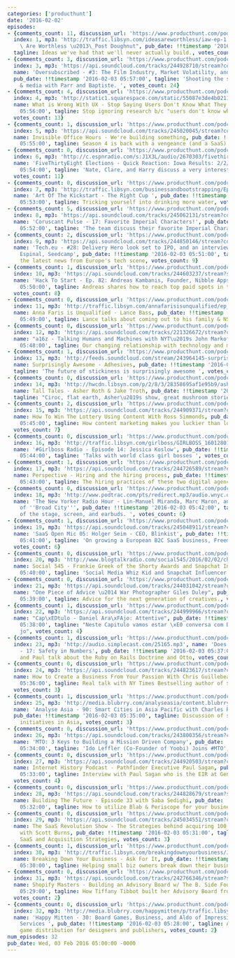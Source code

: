 ```yaml
---
categories: ['producthunt']
date: '2016-02-02'
episodes:
- {comments_count: 11, discussion_url: 'https://www.producthunt.com/podcasts/ideas-are-worthless-post-doughnut',
  index: 1, mp3: 'http://traffic.libsyn.com/ideasareworthless/iaw-ep-1.mp3', name: "Ideas\
    \ Are Worthless \u2013\_Post Doughnut", pub_date: !!timestamp '2016-02-03 05:59:00',
  tagline: Ideas we've had that we'll never actually build., votes_count: 41}
- {comments_count: 3, discussion_url: 'https://www.producthunt.com/podcasts/oversubscribed-3-the-film-industry-market-volatility-and-the-fine-brothers',
  index: 3, mp3: 'https://api.soundcloud.com/tracks/244928710/stream?consumer_key=4f917f233859b18e40ae49ddec42442c',
  name: 'Oversubscribed - #3: The Film Industry, Market Volatility, and The Fine Brothers',
  pub_date: !!timestamp '2016-02-03 05:57:00', tagline: 'Shooting the sh*t on tech
    & media with Parr and Baptiste. ', votes_count: 24}
- {comments_count: 4, discussion_url: 'https://www.producthunt.com/podcasts/what-is-wrong-with-ux-stop-saying-users-don-t-know-what-they-want',
  index: 4, mp3: 'http://static1.squarespace.com/static/55087e3de4b02114266bd7df/t/566b944b40667a1cc167885f/1449890891435/16+-+What+Users+Want.mp3/original/16+-+What+Users+Want.mp3',
  name: What is Wrong With UX - Stop Saying Users Don't Know What They Want, pub_date: !!timestamp '2016-02-03
    05:56:00', tagline: Stop ignoring research b/c "users don't know what they want",
  votes_count: 13}
- {comments_count: 1, discussion_url: 'https://www.producthunt.com/podcasts/invisible-office-hours-we-re-building-something',
  index: 5, mp3: 'https://api.soundcloud.com/tracks/245020045/stream?consumer_key=4f917f233859b18e40ae49ddec42442c',
  name: Invisible Office Hours - We're building something, pub_date: !!timestamp '2016-02-03
    05:55:00', tagline: Season 4 is back with a vengeance (and a SaaS)., votes_count: 12}
- {comments_count: 0, discussion_url: 'https://www.producthunt.com/podcasts/fivethirtyeight-elections-quick-reaction-iowa-results-2-2-16',
  index: 6, mp3: 'http://c.espnradio.com/s:J1X3L/audio/2670303/fivethirtyeightelections_2016-02-02-090203.64k.mp3',
  name: 'FiveThirtyEight Elections - Quick Reaction: Iowa Results: 2/2/16', pub_date: !!timestamp '2016-02-03
    05:54:00', tagline: 'Nate, Clare, and Harry discuss a very interesting IA Caucus',
  votes_count: 11}
- {comments_count: 0, discussion_url: 'https://www.producthunt.com/podcasts/art-of-the-kickstart-the-right-cup',
  index: 7, mp3: 'http://traffic.libsyn.com/businessandbootstrapping/Episode_126_re_edited.mp3',
  name: 'Art Of The Kickstart - The Right Cup ', pub_date: !!timestamp '2016-02-03
    05:53:00', tagline: Tricking yourself into drinking more water, votes_count: 15}
- {comments_count: 5, discussion_url: 'https://www.producthunt.com/podcasts/coruscant-pulse-17-favorite-imperial-characters',
  index: 8, mp3: 'https://api.soundcloud.com/tracks/245062131/stream?consumer_key=4f917f233859b18e40ae49ddec42442c',
  name: 'Coruscant Pulse - 17: Favorite Imperial Characters!', pub_date: !!timestamp '2016-02-03
    05:52:00', tagline: 'The team discuss their favorite Imperial Characters! ', votes_count: 10}
- {comments_count: 2, discussion_url: 'https://www.producthunt.com/podcasts/tech-eu-28-delivery-hero-look-set-to-ipo-and-an-interview-with-carlos-espinal-seedcamp',
  index: 9, mp3: 'https://api.soundcloud.com/tracks/244850146/stream?consumer_key=4f917f233859b18e40ae49ddec42442c',
  name: 'Tech.eu - #28: Delivery Hero look set to IPO, and an interview with Carlos
    Espinal, Seedcamp', pub_date: !!timestamp '2016-02-03 05:51:00', tagline: Discussing
    the latest news from Europe's tech scene, votes_count: 9}
- {comments_count: 1, discussion_url: 'https://www.producthunt.com/podcasts/hack-to-start-ep-82-andreas-kambanis-founder-nibble-apps',
  index: 10, mp3: 'https://api.soundcloud.com/tracks/244603237/stream?secret_token=s-flYPP&consumer_key=4f917f233859b18e40ae49ddec42442c',
  name: 'Hack To Start - Ep. 82: Andreas Kambanis, Founder, Nibble Apps', pub_date: !!timestamp '2016-02-03
    05:50:00', tagline: Andreas shares how to reach top paid spots in the App Store.,
  votes_count: 8}
- {comments_count: 0, discussion_url: 'https://www.producthunt.com/podcasts/anna-faris-is-unqualified-lance-bass',
  index: 11, mp3: 'http://traffic.libsyn.com/annafarisisunqualified/ep_12__Lance_Bass.mp3',
  name: Anna Faris is Unqualified - Lance Bass, pub_date: !!timestamp '2016-02-03
    05:49:00', tagline: Lance talks about coming out to his family & NSYNC, votes_count: 8}
- {comments_count: 0, discussion_url: 'https://www.producthunt.com/podcasts/a16z-talking-humans-and-machines-with-nyt-s-john-markoff',
  index: 12, mp3: 'https://api.soundcloud.com/tracks/221326672/stream?consumer_key=4f917f233859b18e40ae49ddec42442c',
  name: "a16z - Talking Humans and Machines with NYT\u2019s John Markoff", pub_date: !!timestamp '2016-02-03
    05:48:00', tagline: Our changing relationship with technology and machines, votes_count: 8}
- {comments_count: 1, discussion_url: 'https://www.producthunt.com/podcasts/surprisingly-awesome-adhesives',
  index: 13, mp3: 'http://feeds.soundcloud.com/stream/243964145-surprisinglyawesome-7-adhesives.mp3',
  name: Surprisingly Awesome - Adhesives, pub_date: !!timestamp '2016-02-03 05:47:00',
  tagline: 'The future of stickiness is surprisingly awesome ', votes_count: 8}
- {comments_count: 0, discussion_url: 'https://www.producthunt.com/podcasts/tall-tales-asher-roth-jake-troth',
  index: 14, mp3: 'http://hwcdn.libsyn.com/p/2/8/3/28358695af1e95b9/asher.mp3?c_id=10823681&expiration=1454366771&hwt=e5e1d1270cde1723bbac1ea0456149fa',
  name: Tall Tales - Asher Roth & Jake Troth, pub_date: !!timestamp '2016-02-03 05:46:00',
  tagline: "Ciroc, flat earth, Asher\u2019s show, great mushroom stories...", votes_count: 7}
- {comments_count: 2, discussion_url: 'https://www.producthunt.com/podcasts/how-to-win-the-lottery-using-content-with-ross-simmonds',
  index: 15, mp3: 'https://api.soundcloud.com/tracks/244909371/stream?consumer_key=4f917f233859b18e40ae49ddec42442c',
  name: How To Win The Lottery Using Content With Ross Simmonds, pub_date: !!timestamp '2016-02-03
    05:45:00', tagline: How content marketing makes you luckier than lottery tickets,
  votes_count: 7}
- {comments_count: 0, discussion_url: 'https://www.producthunt.com/podcasts/girlboss-radio-episode-14-jessica-koslow',
  index: 16, mp3: 'http://traffic.libsyn.com/girlboss/GIRLBOSS_16012801_KOSLOW.mp3',
  name: '#Girlboss Radio - Episode 14: Jessica Koslow', pub_date: !!timestamp '2016-02-03
    05:44:00', tagline: 'Talks with world class girl bosses ', votes_count: 7}
- {comments_count: 1, discussion_url: 'https://www.producthunt.com/podcasts/perspective-hiring-and-the-hiring-process',
  index: 17, mp3: 'https://api.soundcloud.com/tracks/244726589/stream?consumer_key=4f917f233859b18e40ae49ddec42442c',
  name: Perspective - Hiring and the hiring process, pub_date: !!timestamp '2016-02-03
    05:43:00', tagline: The hiring practices of these two digital agencies, votes_count: 8}
- {comments_count: 0, discussion_url: 'https://www.producthunt.com/podcasts/the-new-yorker-radio-hour-lin-manuel-miranda-marc-maron-and-the-broads-of-broad-city',
  index: 18, mp3: 'http://www.podtrac.com/pts/redirect.mp3/audio.wnyc.org/tnyradiohour/tnyradiohour012916_cms570353_pod.mp3',
  name: 'The New Yorker Radio Hour - Lin-Manuel Miranda, Marc Maron, and the Broads
    of ''Broad City''', pub_date: !!timestamp '2016-02-03 05:42:00', tagline: 'Stars
    of the stage, screen, and earbuds. ', votes_count: 6}
- {comments_count: 1, discussion_url: 'https://www.producthunt.com/podcasts/saas-open-mic-05-holger-seim-ceo-blinkist',
  index: 19, mp3: 'https://api.soundcloud.com/tracks/245048911/stream?consumer_key=4f917f233859b18e40ae49ddec42442c',
  name: 'SaaS Open Mic 05: Holger Seim - CEO, Blinkist', pub_date: !!timestamp '2016-02-03
    05:41:00', tagline: 'On growing a European B2C SaaS business, Freemium & more...',
  votes_count: 6}
- {comments_count: 0, discussion_url: 'https://www.producthunt.com/podcasts/social-545-frankie-greek-of-the-shorty-awards-and-snapchat-influencer',
  index: 20, mp3: 'http://www.blogtalkradio.com/social545/2016/02/02/chatting-shorty-awards-and-snapchat-with-frankie-greek.mp3',
  name: Social 545 - Frankie Greek of the Shorty Awards and Snapchat Influencer, pub_date: !!timestamp '2016-02-03
    05:40:00', tagline: 'Social Media Whiz Kid and Snapchat Influencer ', votes_count: 5}
- {comments_count: 0, discussion_url: 'https://www.producthunt.com/podcasts/one-piece-of-advice-war-photographer-giles-duley',
  index: 21, mp3: 'https://api.soundcloud.com/tracks/244031042/stream?consumer_key=4f917f233859b18e40ae49ddec42442c',
  name: "One Piece of Advice \u2014 War Photographer Giles Duley", pub_date: !!timestamp '2016-02-03
    05:39:00', tagline: Advice for the next generation of creatives., votes_count: 5}
- {comments_count: 1, discussion_url: 'https://www.producthunt.com/podcasts/capitulo-daniel-araujo-attentive',
  index: 22, mp3: 'https://api.soundcloud.com/tracks/244999966/stream?consumer_key=4f917f233859b18e40ae49ddec42442c',
  name: "Cap\xEDtulo - Daniel Ara\xFAjo: Attentive", pub_date: !!timestamp '2016-02-03
    05:38:00', tagline: "Neste Capitulo vamos estar \xE0 conversa com Daniel Ara\xFA\
    jo", votes_count: 4}
- {comments_count: 1, discussion_url: 'https://www.producthunt.com/podcasts/does-not-compute-17-safety-in-numbers',
  index: 23, mp3: 'http://audio.simplecast.com/25165.mp3', name: 'Does Not Compute
    - 17: Safety in Numbers', pub_date: !!timestamp '2016-02-03 05:37:00', tagline: Sean
    and Paul talk about the Ruby on Rails Doctrine and Otto, votes_count: 4}
- {comments_count: 0, discussion_url: 'https://www.producthunt.com/podcasts/how-to-create-a-business-from-your-passion-with-chris-guillebeau',
  index: 24, mp3: 'https://api.soundcloud.com/tracks/244823617/stream?consumer_key=4f917f233859b18e40ae49ddec42442c',
  name: How to Create a Business From Your Passion With Chris Guillebeau, pub_date: !!timestamp '2016-02-03
    05:36:00', tagline: Real talk with NY Times Bestselling author of $100 Startup,
  votes_count: 3}
- {comments_count: 1, discussion_url: 'https://www.producthunt.com/podcasts/analyse-asia-90-smart-cities-in-asia-pacific-with-charles-reed-anderson',
  index: 25, mp3: 'http://media.blubrry.com/analyseasia/content.blubrry.com/analyseasia/Episode_90__Smart_Cities_in_Asia_Pacific_with_Charles_Reed_Anderson.mp3',
  name: 'Analyse Asia - 90: Smart Cities in Asia Pacific with Charles Reed Anderson',
  pub_date: !!timestamp '2016-02-03 05:35:00', tagline: Discussion of smart cities
    initiatives in Asia, votes_count: 3}
- {comments_count: 0, discussion_url: 'https://www.producthunt.com/podcasts/mto-3-keys-to-building-a-mission-driven-company',
  index: 26, mp3: 'https://api.soundcloud.com/tracks/243800356/stream?consumer_key=4f917f233859b18e40ae49ddec42442c',
  name: 'MTO: 3 Keys to Building a Mission Driven Company', pub_date: !!timestamp '2016-02-03
    05:34:00', tagline: 'Ido Leffler (Co-Founder of Yoobi) Joins #MTO', votes_count: 3}
- {comments_count: 0, discussion_url: 'https://www.producthunt.com/podcasts/internet-history-podcast-pathfinder-executive-paul-sagan',
  index: 27, mp3: 'https://api.soundcloud.com/tracks/244920503/stream?consumer_key=4f917f233859b18e40ae49ddec42442c',
  name: Internet History Podcast - Pathfinder Executive Paul Sagan, pub_date: !!timestamp '2016-02-03
    05:33:00', tagline: Interview with Paul Sagan who is the EIR at General Catalyst,
  votes_count: 4}
- {comments_count: 0, discussion_url: 'https://www.producthunt.com/podcasts/building-the-future-episode-33-with-saba-sedighi',
  index: 28, mp3: 'https://api.soundcloud.com/tracks/244828679/stream?secret_token=s-pqzub&consumer_key=4f917f233859b18e40ae49ddec42442c',
  name: Building The Future - Episode 33 with Saba Sedighi, pub_date: !!timestamp '2016-02-03
    05:32:00', tagline: How to utilize Blab & Periscope for your business., votes_count: 3}
- {comments_count: 0, discussion_url: 'https://www.producthunt.com/podcasts/the-saas-revolution-show-the-strategies-behind-acquiring-100-million-users-with-scott-burns',
  index: 29, mp3: 'https://api.soundcloud.com/tracks/245034551/stream?consumer_key=4f917f233859b18e40ae49ddec42442c',
  name: The SaaS Revolution Show - The Strategies behind acquiring 100 million users
    with Scott Burns, pub_date: !!timestamp '2016-02-03 05:31:00', tagline: Vertical
    SaaS and Acquisition Strategies, votes_count: 3}
- {comments_count: 1, discussion_url: 'https://www.producthunt.com/podcasts/breaking-down-your-business-ask-for-it',
  index: 30, mp3: 'http://traffic.libsyn.com/breakingdownyourbusiness/Jill_and_Brad_EP_139.mp3',
  name: Breaking Down Your Business - Ask For It, pub_date: !!timestamp '2016-02-03
    05:30:00', tagline: Helping small biz owners break down their businesses, votes_count: 2}
- {comments_count: 0, discussion_url: 'https://www.producthunt.com/podcasts/shopify-masters-building-an-advisory-board-w-the-b-side-founder',
  index: 31, mp3: 'https://api.soundcloud.com/tracks/242766346/stream?secret_token=s-4zi5N&consumer_key=4f917f233859b18e40ae49ddec42442c',
  name: Shopify Masters - Building an Advisory Board w/ The B. Side Founder, pub_date: !!timestamp '2016-02-03
    05:29:00', tagline: How Tiffany Tibbot built her Advisory Board from Scratch,
  votes_count: 2}
- {comments_count: 0, discussion_url: 'https://www.producthunt.com/podcasts/happy-mitten-30-board-games-business-and-aldo-of-impressions-game-distribution-services',
  index: 32, mp3: 'http://media.blubrry.com/happymitten/p/traffic.libsyn.com/happymittengames/HMGEp30_Impressions.mp3?_=1',
  name: 'Happy Mitten - 30: Board Games, Business, and Aldo of Impressions Game Distribution
    Services ', pub_date: !!timestamp '2016-02-03 05:28:00', tagline: Advice about
    game distribution for designers and publishers, votes_count: 2}
num_episodes: 32
pub_date: Wed, 03 Feb 2016 05:00:00 -0000
---
```

